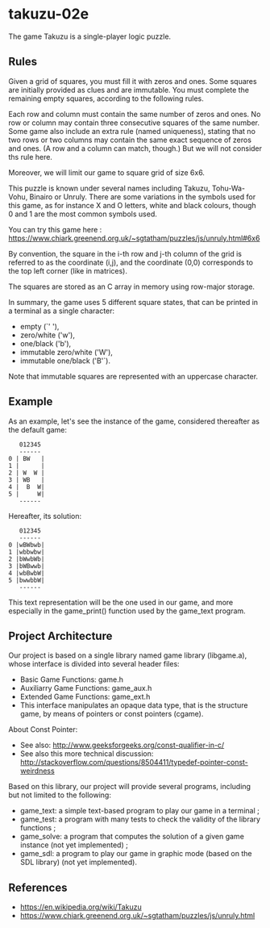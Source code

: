 # takuzu-02e

The game Takuzu is a single-player logic puzzle.

## Rules
Given a grid of squares, you must fill it with zeros and ones. Some squares are initially provided as clues and are immutable. You must complete the remaining empty squares, according to the following rules.

Each row and column must contain the same number of zeros and ones.
No row or column may contain three consecutive squares of the same number.
Some game also include an extra rule (named uniqueness), stating that no two rows or two columns may contain the same exact sequence of zeros and ones. (A row and a column can match, though.) But we will not consider ths rule here.

Moreover, we will limit our game to square grid of size 6x6.

This puzzle is known under several names including Takuzu, Tohu-Wa-Vohu, Binairo or Unruly. There are some variations in the symbols used for this game, as for instance X and O letters, white and black colours, though 0 and 1 are the most common symbols used.

You can try this game here : https://www.chiark.greenend.org.uk/~sgtatham/puzzles/js/unruly.html#6x6

By convention, the square in the i-th row and j-th column of the grid is referred to as the coordinate (i,j), and the coordinate (0,0) corresponds to the top left corner (like in matrices).

The squares are stored as an C array in memory using row-major storage.

In summary, the game uses 5 different square states, that can be printed in a terminal as a single character:
- empty (`' '),
- zero/white ('w'),
- one/black ('b'),
- immutable zero/white ('W'),
- immutable one/black ('B'`).

Note that immutable squares are represented with an uppercase character.

## Example
As an example, let's see the instance of the game, considered thereafter as the default game:
```
   012345
   ------
0 | BW   |
1 |      |
2 | W  W |
3 | WB   |
4 |  B  W|
5 |     W|
   ------
```
Hereafter, its solution:
```
   012345
   ------
0 |wBWbwb|
1 |wbbwbw|
2 |bWwbWb|
3 |bWBwwb|
4 |wbBwbW|
5 |bwwbbW|
   ------
```
This text representation will be the one used in our game, and more especially in the game_print() function used by the game_text program.

## Project Architecture
Our project is based on a single library named game library (libgame.a), whose interface is divided into several header files:

- Basic Game Functions: game.h
- Auxiliarry Game Functions: game_aux.h
- Extended Game Functions: game_ext.h
- This interface manipulates an opaque data type, that is the structure game, by means of pointers or const pointers (cgame).

About Const Pointer:

- See also: http://www.geeksforgeeks.org/const-qualifier-in-c/
- See also this more technical discussion: http://stackoverflow.com/questions/8504411/typedef-pointer-const-weirdness

Based on this library, our project will provide several programs, including but not limited to the following:

- game_text: a simple text-based program to play our game in a terminal ;
- game_test: a program with many tests to check the validity of the library functions ;
- game_solve: a program that computes the solution of a given game instance (not yet implemented) ; 
- game_sdl: a program to play our game in graphic mode (based on the SDL library) (not yet implemented).

## References
- https://en.wikipedia.org/wiki/Takuzu
- https://www.chiark.greenend.org.uk/~sgtatham/puzzles/js/unruly.html